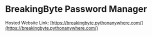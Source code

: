 # BreakingByte Password Manager

Hosted Website Link: [https://breakingbyte.pythonanywhere.com/](https://breakingbyte.pythonanywhere.com/)

